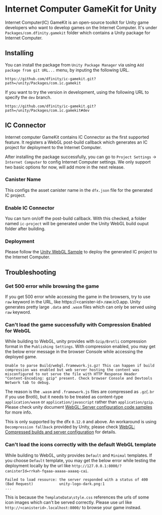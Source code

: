 # Internet Computer GameKit for Unity
Internet Computer(IC) GameKit is an open-source toolkit for Unity game developers who want to develop games on the Internet Computer. It's under `Packages/com.dfinity.gamekit` folder which contains a Unity package for Internet Computer.

## Installing
You can install the package from `Unity Package Manager` via using `Add package from git URL...` menu, by inputing the following URL.

```
https://github.com/dfinity/ic-gamekit.git?path=/unity/Packages/com.ic.gamekit
```

If you want to try the version in development, using the following URL to specify the `dev` branch.

```
https://github.com/dfinity/ic-gamekit.git?path=/unity/Packages/com.ic.gamekit#dev
```

## IC Connector

Internet computer GameKit contains IC Connector as the first supported feature. It registers a WebGL post-build callback which generates an IC project for deployment to the Internet Computer.

After installing the package successfully, you can go to `Project Settings` -> `Internet Computer` to config Internet Computer settings. We only support two basic options for now, will add more in the next release.

### Canister Name

This configs the asset canister name in the `dfx.json` file for the generated IC project.

### Enable IC Connector

You can turn on/off the post-build callback. With this checked, a folder named `ic-project` will be generated under the Unity WebGL build ouput folder after building.

### Deployment

Please follow the [Unity WebGL Sample](https://github.com/dfinity/examples/tree/master/hosting/unity-webgl-template) to deploy the generated IC project to the Internet Computer.

## Troubleshooting

### Get 500 error while browsing the game

If you get 500 error while accessing the game in the browsers, try to use `raw` keyword in the URL, like https://\<canister-id\>.raw.ic0.app. Unity generates pretty large `.data` and `.wasm` files which can only be served using `raw` keyword.

### Can't load the game successfully with Compression Enabled for WebGL

While building to WebGL, unity provides with `Gzip/Brotli` compression format in the `Publishing Settings`. With compression enabled, you may get the below error message in the browser Console while accessing the deployed game.

```
Unable to parse Build/webgl.framework.js.gz! This can happen if build compression was enabled but web server hosting the content was misconfigured to not serve the file with HTTP Response Header "Content-Encoding: gzip" present. Check browser Console and Devtools Network tab to debug.
```

The reason is the `.wasm` and `.framework.js` files are compressed as `.gz`(`.br` if you use Brotli), but it needs to be treated as content-type `application/wasm` or `application/javascript` rather than `application/gzip`. Please check unity document [WebGL: Server configuration code samples](https://docs.unity3d.com/2020.1/Documentation/Manual/webgl-server-configuration-code-samples.html) for more info. 

This is only supported by the dfx `0.12.0` and above. An workaround is using `Decompression fallback` provided by Unity, please check [WebGL: Compressed builds and server configuration](https://docs.unity3d.com/2020.1/Documentation/Manual/webgl-deploying.html) for details.

### Can't load the icons correctly with the default WebGL template

While building to WebGL, unity provides `Default` and `Minimal` templates. If you choose `Default` template, you may get the below error while testing the deployment locally by the url like `http://127.0.0.1:8000/?canisterId=rrkah-fqaaa-aaaaa-aaaaq-cai`.

```
Failed to load resource: the server responded with a status of 400 (Bad Request)            unity-logo-dark.png:1 
...
```

This is because the `TemplateData\style.css` references the urls of some icon images which can't be served correctly. Please use url like `http://<canisterid>.localhost:8000/` to browse your game instead.